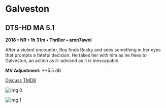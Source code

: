 # Galveston

## DTS-HD MA 5.1

**2018 • NR • 1h 31m • Thriller • aron7awol**

After a violent encounter, Roy finds Rocky and sees something in her eyes that prompts a fateful decision. He takes her with him as he flees to Galveston, an action as ill-advised as it is inescapable.

**MV Adjustment:** ++5.5 dB

[Discuss](https://www.avsforum.com/threads/bass-eq-for-filtered-movies.2995212/post-57322316)  [TMDB](283601)

![img 0](https://i.imgur.com/8TWebZa.jpg)

![img 1](https://i.imgur.com/LD4EEcP.png)

